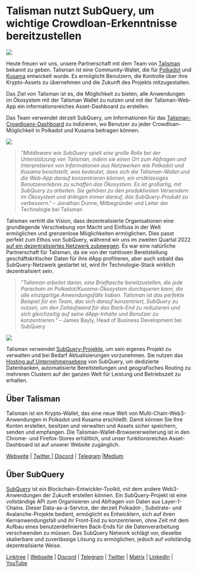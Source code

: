 # Talisman nutzt SubQuery, um wichtige Crowdloan-Erkenntnisse bereitzustellen

![](https://miro.medium.com/max/1400/0*fQu0UQVmjAnTcJe8)

Heute freuen wir uns, unsere Partnerschaft mit dem Team von [Talisman](https://talisman.xyz/) bekannt zu geben. Talisman ist eine Community-Wallet, die für [Polkadot](https://polkadot.network/) und [Kusama](https://kusama.network/) entwickelt wurde. Es ermöglicht Benutzern, die Kontrolle über ihre Krypto-Assets zu übernehmen und die Zukunft des Projekts mitzugestalten.

Das Ziel von Talisman ist es, die Möglichkeit zu bieten, alle Anwendungen im Ökosystem mit der Talisman Wallet zu nutzen und mit der Talisman-Web-App ein informationsreiches Asset-Dashboard zu erstellen.

Das Team verwendet derzeit SubQuery, um Informationen für das [Talisman-Crowdloans-Dashboard](https://app.talisman.xyz/crowdloans) zu indizieren, wo Benutzer zu jeder Crowdloan-Möglichkeit in Polkadot und Kusama beitragen können.

![](https://miro.medium.com/max/1400/0*WV0MLOXx542fT5VM)

> _"Middleware wie SubQuery spielt eine große Rolle bei der Unterstützung von Talisman, indem sie einen Ort zum Abfragen und Interpretieren von Informationen aus Netzwerken wie Polkadot und Kusama bereitstellt, was bedeutet, dass sich die Talisman-Wallet und die Web-App darauf konzentrieren können, ein erstklassiges Benutzererlebnis zu schaffen das Ökosystem. Es ist großartig, mit SubQuery zu arbeiten. Sie gehören zu den produktivsten Versendern im Ökosystem und drängen immer darauf, das SubQuery-Produkt zu verbessern."_ – Jonathan Dunne, Mitbegründer und Leiter der Technologie bei Talisman

Talisman vertritt die Vision, dass dezentralisierte Organisationen eine grundlegende Verschiebung von Macht und Einfluss in der Welt ermöglichen und grenzenlose Möglichkeiten ermöglichen. Dies passt perfekt zum Ethos von SubQuery, während wir uns im zweiten Quartal 2022 [auf ein dezentralisiertes Netzwerk zubewegen](../blogs/20211029-roadmap-october.md). Es war eine natürliche Partnerschaft für Talisman, da sie von der nahtlosen Bereitstellung geschäftskritischer Daten für ihre dApp profitieren, aber auch sobald das SubQuery-Netzwerk gestartet ist, wird ihr Technologie-Stack wirklich dezentralisiert sein.

> _"Talisman arbeitet daran, eine Brieftasche bereitzustellen, die jede Parachain im Polkadot/Kusama-Ökosystem durchqueren kann, die alle einzigartige Anwendungsfälle haben. Talisman ist das perfekte Beispiel für ein Team, das sich darauf konzentriert, SubQuery zu nutzen, um den Zeitaufwand für das Back-End zu reduzieren und sich gleichzeitig auf seine dApp-Inhalte und Benutzer zu konzentrieren."_ – James Bayly, Head of Business Development bei SubQuery

![](https://miro.medium.com/max/1400/0*-04uwnfs1UlGFsH5)

Talisman verwendet [SubQuery-Projekte](https://project.subquery.network/), um sein eigenes Projekt zu verwalten und bei Bedarf Aktualisierungen vorzunehmen. Sie nutzen das [Hosting auf Unternehmensebene](../blogs/20211228-enterprise-hosted.md) von SubQuery, um dedizierte Datenbanken, automatisierte Bereitstellungen und geografisches Routing zu mehreren Clustern auf der ganzen Welt für Leistung und Betriebszeit zu erhalten.

## Über Talisman

Talisman ist ein Krypto-Wallet, das eine neue Welt von Multi-Chain-Web3-Anwendungen in Polkadot und Kusama erschließt. Damit können Sie Ihre Konten erstellen, besitzen und verwalten und Assets sicher speichern, senden und empfangen. Die Talisman-Wallet-Browsererweiterung ist in den Chrome- und Firefox-Stores erhältlich, und unser funktionsreiches Asset-Dashboard ist auf unserer Website zugänglich.

[Webseite](https://talisman.xyz/) | [Twitter ](https://twitter.com/wearetalisman)| [Discord](https://discord.gg/talisman) | [Telegram](https://www.youtube.com/channel/UC5XYLzQ1G077kUb7guZEMdA) |[Medium](https://medium.com/we-are-talisman)

## Über SubQuery

[SubQuery](https://subquery.network) ist ein Blockchain-Entwickler-Toolkit, mit dem andere Web3-Anwendungen der Zukunft erstellen können. Ein SubQuery-Projekt ist eine vollständige API zum Organisieren und Abfragen von Daten aus Layer-1-Chains. Dieser Data-as-a-Service, der derzeit Polkadot-, Substrate- und Avalanche-Projekte bedient, ermöglicht es Entwicklern, sich auf ihren Kernanwendungsfall und ihr Front-End zu konzentrieren, ohne Zeit mit dem Aufbau eines benutzerdefinierten Back-Ends für die Datenverarbeitung verschwenden zu müssen. Das SubQuery Network schlägt vor, dieselbe skalierbare und zuverlässige Lösung zu ermöglichen, jedoch auf vollständig dezentralisierte Weise.

​​[Linktree](https://linktr.ee/subquerynetwork) | [Webseite](https://subquery.network/) | [Discord](https://discord.com/invite/78zg8aBSMG) | [Telegram](https://t.me/subquerynetwork) | [Twitter](https://twitter.com/subquerynetwork) | [Matrix](https://matrix.to/#/#subquery:matrix.org) | [LinkedIn](https://www.linkedin.com/company/subquery) | [YouTube](https://www.youtube.com/channel/UCi1a6NUUjegcLHDFLr7CqLw)
